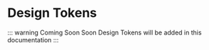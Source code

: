 # Design Tokens

::: warning Coming Soon
  Soon Design Tokens will be added in this documentation
:::

